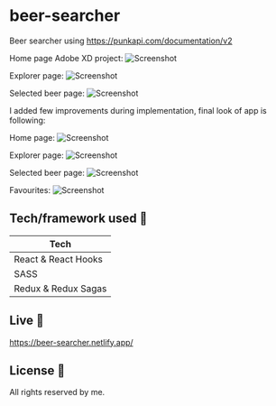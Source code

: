 # beer-searcher

Beer searcher using https://punkapi.com/documentation/v2

Home page Adobe XD project:
    <img src="https://user-images.githubusercontent.com/26926726/89427553-a5a02680-d73b-11ea-8118-e282abd24188.png"
         alt="Screenshot">
 
Explorer page: 
    <img src="https://user-images.githubusercontent.com/26926726/89427561-a769ea00-d73b-11ea-80d2-8413b1b9ae9e.png"
         alt="Screenshot">
         
Selected beer page:
    <img src="https://user-images.githubusercontent.com/26926726/89427562-a8028080-d73b-11ea-8a70-6c50bef07a4e.png"
         alt="Screenshot">

I added few improvements during implementation, final look of app is following:

Home page:
    <img src="https://user-images.githubusercontent.com/26926726/97008266-e2add500-1542-11eb-81d0-4fe54a72153c.png"
         alt="Screenshot">
 
Explorer page: 
    <img src="https://user-images.githubusercontent.com/26926726/97008269-e3466b80-1542-11eb-8329-aa7ec248ee06.png"
         alt="Screenshot">
         
Selected beer page:
    <img src="https://user-images.githubusercontent.com/26926726/97008269-e3466b80-1542-11eb-8329-aa7ec248ee06.png"
         alt="Screenshot">

Favourites:
    <img src="https://user-images.githubusercontent.com/26926726/97008795-91eaac00-1543-11eb-8941-17786690b503.png"
         alt="Screenshot">

## Tech/framework used 🔧

| Tech                                                    
| -------------------------------------------------------
| React & React Hooks                           
| SASS                           
| Redux & Redux Sagas                                                     


## Live 📍

https://beer-searcher.netlify.app/

## License 🔱
All rights reserved by me.
